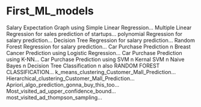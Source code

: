 # First_ML_models
Salary Expectation Graph using Simple Linear Regression...
Multiple Linear Regression for sales prediction of startups...
polynomial Regression for salary prediction...
Decision Tree Regression for salary prediction...
Random Forest Regression for salary prediction...
Car Purchase Prediction n Breast Cancer Prediction using Logistic Regression...
Car Purchase Prediction using K-NN...
Car Purchase Prediction using SVM n Kernal SVM n Naive Bayes n Decision Tree Classification n also RANDOM FOREST CLASSIFICATION...
k_means_clustering_Customer_Mall_Prediction...
Hierarchical_clustering_Customer_Mall_Prediction...
Apriori_algo_prediction_gonna_buy_this_too...
Most_visited_ad_upper_confidence_bound...
most_visited_ad_thompson_sampling...
